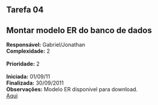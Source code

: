 ## Tarefa 04 ##

## Montar modelo ER do banco de dados ##

**Responsável:** Gabriel/Jonathan
<br>
<b>Complexidade:</b> 2<br>
<br>
<b>Prioridade:</b> 2<br>
<br>
<b>Iniciada:</b> 01/09/11<br>
<b>Finalizada:</b> 30/09/2011<br>
<b>Observações:</b> Modelo ER disponivel para download.<br>
<a href='http://code.google.com/p/syzza/downloads/detail?name=modeloer2.pdf&can=2&q=#makechanges'>Aqui</a>